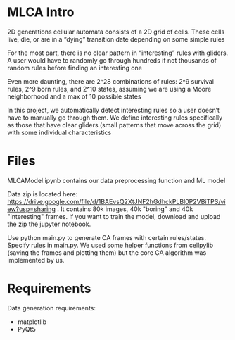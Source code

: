 # MLCA Intro
2D generations cellular automata consists of a 2D grid of cells. These cells live, die, or are in a “dying” transition date depending on some simple rules

For the most part, there is no clear pattern in “interesting” rules with gliders. A user would have to randomly go through hundreds if not thousands of random rules before finding an interesting one 

Even more daunting, there are 2^28 combinations of rules: 2^9 survival rules, 2^9 born rules, and 2^10 states, assuming we are using a Moore neighborhood and a max of 10 possible states

In this project, we automatically detect interesting rules so a user doesn’t have to manually go through them. We define interesting rules specifically as those that have clear gliders (small patterns that move across the grid) with some individual characteristics

# Files

MLCAModel.ipynb contains our data preprocessing function and ML model

Data zip  is located here: https://drive.google.com/file/d/1BAEvsQ2XtJNF2hGdhckPLBl0P2VBiTPS/view?usp=sharing . It contains 80k images, 40k "boring" and 40k "interesting" frames. If you want to train the model, download and upload the zip the jupyter notebook.

Use python main.py to generate CA frames with certain rules/states. Specify rules in main.py. We used some helper functions from cellpylib (saving the frames and plotting them) but the core CA algorithm was implemented by us.


# Requirements 

Data generation requirements:
* matplotlib
* PyQt5

